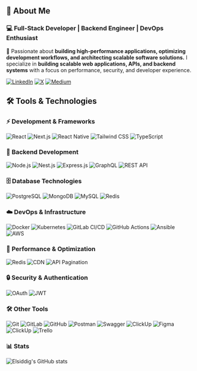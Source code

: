 
## 🚀 About Me  

### 💻 Full-Stack Developer | Backend Engineer | DevOps Enthusiast  

🚀 Passionate about **building high-performance applications, optimizing development workflows, and architecting scalable software solutions.**   I specialize in **building scalable web applications, APIs, and backend systems** with a focus on performance, security, and developer experience.
  
 [![LinkedIn](https://img.shields.io/badge/-LinkedIn-0077B5?logo=linkedin&logoColor=white&style=for-the-badge)](https://www.linkedin.com/in/dailysiddig) [![X](https://img.shields.io/badge/-X-000000?logo=x&logoColor=white&style=for-the-badge)](https://x.com/dailysiddig) [![Medium](https://img.shields.io/badge/-Medium-000000?logo=medium&logoColor=white&style=for-the-badge)](https://dailysiddig.medium.com)

 
## 🛠 Tools & Technologies  

### ⚡ **Development & Frameworks**  
![React](https://img.shields.io/badge/-React-61DAFB?logo=react&logoColor=white&style=for-the-badge) ![Next.js](https://img.shields.io/badge/-Next.js-000000?logo=next.js&logoColor=white&style=for-the-badge) ![React Native](https://img.shields.io/badge/-React%20Native-61DAFB?logo=react&logoColor=white&style=for-the-badge) ![Tailwind CSS](https://img.shields.io/badge/-Tailwind%20CSS-38B2AC?logo=tailwind-css&logoColor=white&style=for-the-badge) ![TypeScript](https://img.shields.io/badge/-TypeScript-3178C6?logo=typescript&logoColor=white&style=for-the-badge)

### 🔧 **Backend Development**  
![Node.js](https://img.shields.io/badge/-Node.js-339933?logo=node.js&logoColor=white&style=for-the-badge) ![Nest.js](https://img.shields.io/badge/-Nest.js-E0234E?logo=nestjs&logoColor=white&style=for-the-badge) ![Express.js](https://img.shields.io/badge/-Express.js-000000?logo=express&logoColor=white&style=for-the-badge) ![GraphQL](https://img.shields.io/badge/-GraphQL-E10098?logo=graphql&logoColor=white&style=for-the-badge) ![REST API](https://img.shields.io/badge/-REST%20API-02569B?logo=api&logoColor=white&style=for-the-badge)

### 🗄️ **Database Technologies**  
![PostgreSQL](https://img.shields.io/badge/-PostgreSQL-4169E1?logo=postgresql&logoColor=white&style=for-the-badge) ![MongoDB](https://img.shields.io/badge/-MongoDB-47A248?logo=mongodb&logoColor=white&style=for-the-badge) ![MySQL](https://img.shields.io/badge/-MySQL-4479A1?logo=mysql&logoColor=white&style=for-the-badge) ![Redis](https://img.shields.io/badge/-Redis-DC382D?logo=redis&logoColor=white&style=for-the-badge) 

### ☁️ **DevOps & Infrastructure**  
![Docker](https://img.shields.io/badge/-Docker-2496ED?logo=docker&logoColor=white&style=for-the-badge) ![Kubernetes](https://img.shields.io/badge/-Kubernetes-326CE5?logo=kubernetes&logoColor=white&style=for-the-badge) ![GitLab CI/CD](https://img.shields.io/badge/-GitLab%20CI/CD-FC6D26?logo=gitlab&logoColor=white&style=for-the-badge) ![GitHub Actions](https://img.shields.io/badge/-GitHub%20Actions-2088FF?logo=github-actions&logoColor=white&style=for-the-badge) ![Ansible](https://img.shields.io/badge/-Ansible-EE0000?logo=ansible&logoColor=white&style=for-the-badge) ![AWS](https://img.shields.io/badge/-AWS-232F3E?logo=amazon-aws&logoColor=white&style=for-the-badge)

### 🚀 **Performance & Optimization**  
![Redis](https://img.shields.io/badge/-Redis-DC382D?logo=redis&logoColor=white&style=for-the-badge) ![CDN](https://img.shields.io/badge/-CDN-0078D4?logo=cloudflare&logoColor=white&style=for-the-badge) ![API Pagination](https://img.shields.io/badge/-API%20Pagination-02569B?logo=api&logoColor=white&style=for-the-badge)

### 🔒 **Security & Authentication**  
![OAuth](https://img.shields.io/badge/-OAuth-3A3A3A?logo=auth0&logoColor=white&style=for-the-badge) ![JWT](https://img.shields.io/badge/-JWT-000000?logo=jsonwebtokens&logoColor=white&style=for-the-badge)

### 🛠 **Other Tools**  
![Git](https://img.shields.io/badge/-Git-F05032?logo=git&logoColor=white&style=for-the-badge) ![GitLab](https://img.shields.io/badge/-GitLab-FC6D26?logo=gitlab&logoColor=white&style=for-the-badge) ![GitHub](https://img.shields.io/badge/-GitHub-181717?logo=github&logoColor=white&style=for-the-badge) ![Postman](https://img.shields.io/badge/-Postman-FF6C37?logo=postman&logoColor=white&style=for-the-badge) ![Swagger](https://img.shields.io/badge/-Swagger-85EA2D?logo=swagger&logoColor=white&style=for-the-badge) ![ClickUp](https://img.shields.io/badge/-ClickUp-7B68EE?logo=clickup&logoColor=white&style=for-the-badge) ![Figma](https://img.shields.io/badge/-Figma-F24E1E?logo=figma&logoColor=white&style=for-the-badge) ![ClickUp](https://img.shields.io/badge/-ClickUp-7B68EE?logo=clickup&logoColor=white&style=for-the-badge) ![Trello](https://img.shields.io/badge/-Trello-0079BF?logo=trello&logoColor=white&style=for-the-badge)

### 📊 Stats

![Elsiddig's GitHub stats](https://github-readme-stats.vercel.app/api?username=dailysiddig&show_icons=true&theme=gruvbox)
